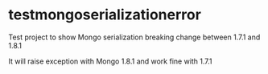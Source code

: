 testmongoserializationerror
===========================

Test project to show Mongo serialization breaking change between 1.7.1 and 1.8.1


It will raise exception with Mongo 1.8.1 and work fine with 1.7.1